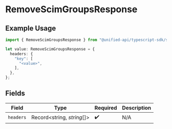 # RemoveScimGroupsResponse

## Example Usage

```typescript
import { RemoveScimGroupsResponse } from "@unified-api/typescript-sdk/sdk/models/operations";

let value: RemoveScimGroupsResponse = {
  headers: {
    "key": [
      "<value>",
    ],
  },
};
```

## Fields

| Field                      | Type                       | Required                   | Description                |
| -------------------------- | -------------------------- | -------------------------- | -------------------------- |
| `headers`                  | Record<string, *string*[]> | :heavy_check_mark:         | N/A                        |